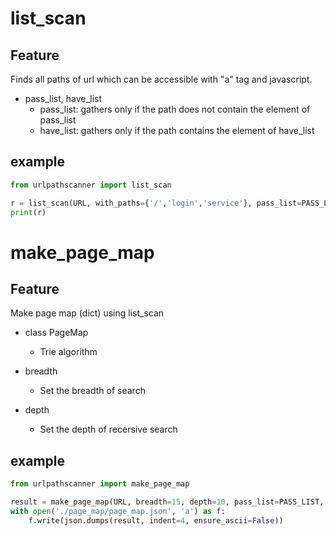 # list_scan
## Feature
Finds all paths of url which can be accessible with "a" tag and javascript.

+ pass_list, have_list
    + pass_list: gathers only if the path does not contain the element of pass_list
    + have_list: gathers only if the path contains the element of have_list

## example
```python
from urlpathscanner import list_scan

r = list_scan(URL, with_paths={'/','login','service'}, pass_list=PASS_LIST, have_list=HAVE_LIST)
print(r)
```

# make_page_map
## Feature
Make page map (dict) using list_scan

+ class PageMap
    + Trie algorithm

+ breadth
    + Set the breadth of search
+ depth
    + Set the depth of recersive search

## example
```python
from urlpathscanner import make_page_map

result = make_page_map(URL, breadth=15, depth=10, pass_list=PASS_LIST, have_list=HAVE_LIST)
with open('./page_map/page_map.json', 'a') as f:
    f.write(json.dumps(result, indent=4, ensure_ascii=False))
